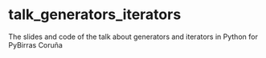 # talk_generators_iterators
The slides and code of the talk about generators and iterators in Python for PyBirras Coruña
